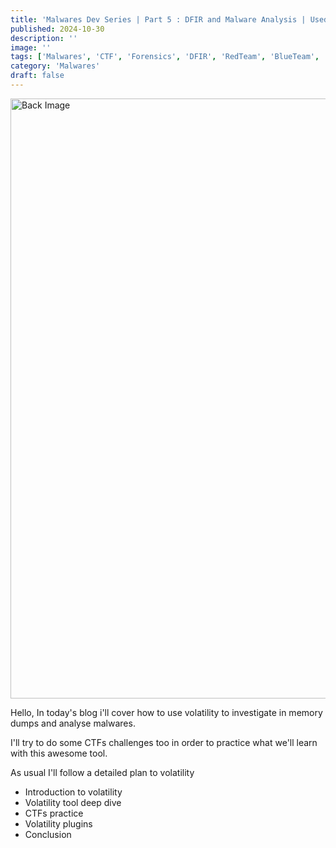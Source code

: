 ```yaml
---
title: 'Malwares Dev Series | Part 5 : DFIR and Malware Analysis | Used to work with volatility'
published: 2024-10-30
description: ''
image: ''
tags: ['Malwares', 'CTF', 'Forensics', 'DFIR', 'RedTeam', 'BlueTeam', 'APT', 'Threat Hunting', 'MemoryForensics']
category: 'Malwares'
draft: false 
---
```


<img src="/favicon/tlsinj1.gif" alt="Back Image" style="width: 100vw;  object-fit: cover;">
    
Hello, In today's blog i'll cover how to use volatility to investigate in memory dumps and analyse malwares.

I'll try to do some CTFs challenges too in order to practice what we'll learn with this awesome tool.

As usual I'll follow a detailed plan to volatility 

- Introduction to volatility
- Volatility tool deep dive
- CTFs practice 
- Volatility plugins
- Conclusion 
